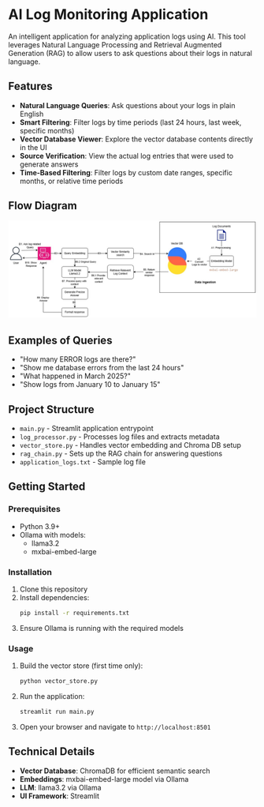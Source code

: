 # AI Log Monitoring Application

An intelligent application for analyzing application logs using AI. This tool leverages Natural Language Processing and Retrieval Augmented Generation (RAG) to allow users to ask questions about their logs in natural language.

## Features

- **Natural Language Queries**: Ask questions about your logs in plain English
- **Smart Filtering**: Filter logs by time periods (last 24 hours, last week, specific months)
- **Vector Database Viewer**: Explore the vector database contents directly in the UI
- **Source Verification**: View the actual log entries that were used to generate answers
- **Time-Based Filtering**: Filter logs by custom date ranges, specific months, or relative time periods

## Flow Diagram
![Screenshot](ApplicationLogAIAnalysis3.jpg)
## Examples of Queries

- "How many ERROR logs are there?"
- "Show me database errors from the last 24 hours"
- "What happened in March 2025?"
- "Show logs from January 10 to January 15"

## Project Structure

- `main.py` - Streamlit application entrypoint
- `log_processor.py` - Processes log files and extracts metadata
- `vector_store.py` - Handles vector embedding and Chroma DB setup
- `rag_chain.py` - Sets up the RAG chain for answering questions
- `application_logs.txt` - Sample log file

## Getting Started

### Prerequisites

- Python 3.9+
- Ollama with models:
  - llama3.2
  - mxbai-embed-large

### Installation

1. Clone this repository
2. Install dependencies:
   ```bash
   pip install -r requirements.txt
   ```
3. Ensure Ollama is running with the required models

### Usage

1. Build the vector store (first time only):
   ```bash
   python vector_store.py
   ```

2. Run the application:
   ```bash
   streamlit run main.py
   ```

3. Open your browser and navigate to `http://localhost:8501`

## Technical Details

- **Vector Database**: ChromaDB for efficient semantic search
- **Embeddings**: mxbai-embed-large model via Ollama
- **LLM**: llama3.2 via Ollama
- **UI Framework**: Streamlit


